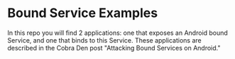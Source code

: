 Bound Service Examples
======================

In this repo you will find 2 applications: one that exposes an Android bound Service, and one that binds to this Service. These applications are described in the Cobra Den post "Attacking Bound Services on Android."
